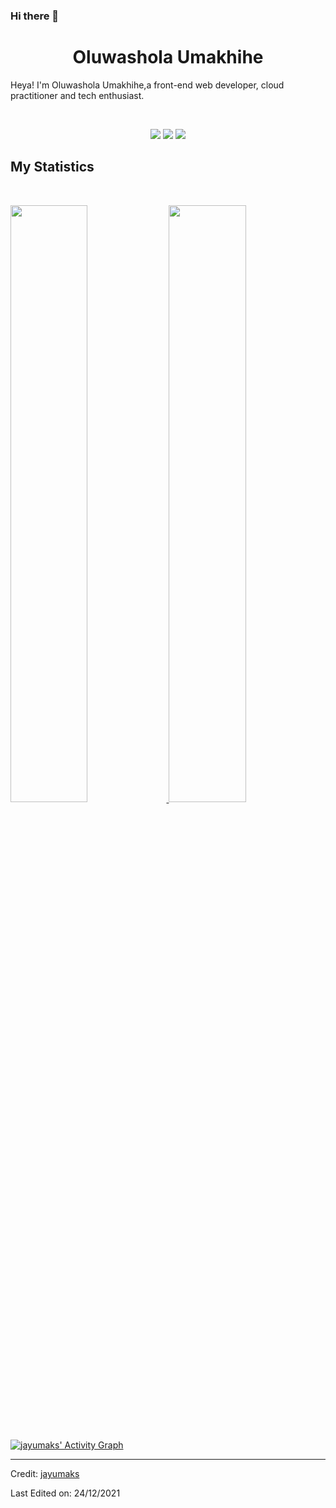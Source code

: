 ### Hi there 👋

<!--
**jayumaks/jayumaks** is a ✨ _special_ ✨ repository because its `README.md` (this file) appears on your GitHub profile.

Here are some ideas to get you started:

- 🔭 I’m currently working on ...
- 🌱 I’m currently learning ...
- 👯 I’m looking to collaborate on ...
- 🤔 I’m looking for help with ...
- 💬 Ask me about ...
- 📫 How to reach me: ...
- 😄 Pronouns: ...
- ⚡ Fun fact: ...
-->


<h1 align="center">
  <b>Oluwashola Umakhihe</b>
</h1>

Heya! I'm Oluwashola Umakhihe,a front-end web developer, cloud practitioner and tech enthusiast.

<br>

<p>
<div align="center">
  <img src="https://img.shields.io/badge/-HTML-c58545?style=for-the-badge&logo=html5&logoColor=c58545&labelColor=282828">
  <img src="https://img.shields.io/badge/-CSS-d1a01f?style=for-the-badge&logo=css3&logoColor=d1a01f&labelColor=282828">
  <img src="https://img.shields.io/badge/-Python-98b982?style=for-the-badge&logo=python&logoColor=98b982&labelColor=282828">
</div>
</p>



<!-- <div align="center">
  <a href="https://open.spotify.com/user/6s6pbtefezpookh8gwnkko15v">
    <img src="https://readme-spotify-tingz.vercel.app/api/now-playing">
  </a>
</div> -->



## My Statistics

<br/>
<p align="left">
  <a href="https://jayumaks.dev/">
  <img width="49.5%" src="[https://github-readme-stats.vercel.app/api?username=jayumaks&show_icons=true&theme=gruvbox&hide_border=true](https://github-readme-stats.vercel.app/api?username=jayumaks&show_icons=true&theme=gruvbox&hide_border=true)" />
    <img width="49.5%" src="https://github-readme-streak-stats.herokuapp.com/?user=jayumaks&theme=gruvbox&hide_border=true" />
  </a>
</p>
<br>

[![jayumaks' Activity Graph](https://activity-graph.herokuapp.com/graph?username=jayumaks&custom_title=jayumaks%20Contribution%20Graph&theme=gruvbox&bg_color=282828&hide_border=true&line=d1a01f&point=c58545)](https://abhigyantrips.dev)

------

Credit: [jayumaks](https://github.com/jayumaks)

Last Edited on: 24/12/2021
